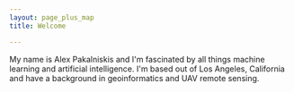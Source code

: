 ```yaml
---
layout: page_plus_map
title: Welcome

---
```


My name is Alex Pakalniskis and I'm fascinated by all things machine learning and artificial intelligence. I'm based out of Los Angeles, California and have a background in geoinformatics and UAV remote sensing. 

